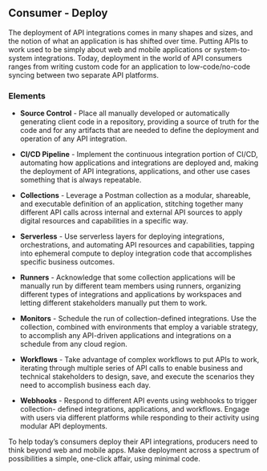 ## Consumer - Deploy 
The deployment of API integrations comes in many shapes and sizes, and the notion of what an application is has shifted over time. Putting APIs to work used to be simply about web and mobile applications or system-to-system integrations. Today, deployment in the world of API consumers ranges from writing custom code for an application to low-code/no-code syncing between two separate API platforms. 

### Elements 
 

- **Source Control** - Place all manually developed or automatically generating client code in a repository, providing a source of truth for the code and for any artifacts that are needed to define the deployment and operation of any API integration. 
- **CI/CD Pipeline** - Implement the continuous integration portion of CI/CD, automating how applications and integrations are deployed and, making the deployment of API integrations, applications, and other use cases something that is always repeatable. 
- **Collections** - Leverage a Postman collection as a modular, shareable, and executable definition of an application, stitching together many different API calls across internal and external API sources to apply digital resources and capabilities in a specific way. 
- **Serverless** - Use serverless layers for deploying integrations, orchestrations, and automating API resources and capabilities, tapping into ephemeral compute to deploy integration code that accomplishes specific business outcomes.
 
- **Runners** - Acknowledge that some collection applications will be manually
run by different team members using runners, organizing different types of integrations and applications by workspaces and letting different stakeholders manually put them to work. 
- **Monitors** - Schedule the run of collection-defined integrations. Use the collection, combined with environments that employ a variable strategy, to accomplish any API-driven applications and integrations on a schedule from any cloud region. 
- **Workflows** - Take advantage of complex workflows to put APIs to work, iterating through multiple series of API calls to enable business and technical stakeholders to design, save, and execute the scenarios they need to accomplish business each day. 
- **Webhooks** - Respond to different API events using webhooks to trigger collection- defined integrations, applications, and workflows. Engage with users via different platforms while responding to their activity using modular API deployments. 
 
To help today’s consumers deploy their API integrations, producers need to think beyond web and mobile apps. Make deployment across a spectrum of possibilities a simple, one-click affair, using minimal code. 
